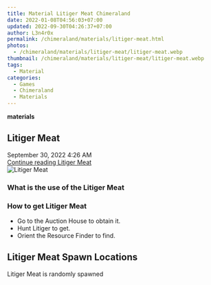 ```yaml
---
title: Material Litiger Meat Chimeraland
date: 2022-01-08T04:56:03+07:00
updated: 2022-09-30T04:26:37+07:00
author: L3n4r0x
permalink: /chimeraland/materials/litiger-meat.html
photos:
  - /chimeraland/materials/litiger-meat/litiger-meat.webp
thumbnail: /chimeraland/materials/litiger-meat/litiger-meat.webp
tags:
  - Material
categories:
  - Games
  - Chimeraland
  - Materials
---
```


<section id="bootstrap-wrapper">
  <link
    rel="stylesheet"
    href="https://rawcdn.githack.com/dimaslanjaka/Web-Manajemen/0c3b5aa1813bd4abcd2c11bf3e37928b15c28664/css/bootstrap-5-3-0-alpha3-wrapper.css"
  />
  <div
    class="row g-0 border rounded overflow-hidden flex-md-row mb-4 shadow-sm position-relative bg-light text-dark"
  >
    <div class="col p-4 d-flex flex-column position-static">
      <strong class="d-inline-block mb-2 text-success">materials</strong>
      <h2 class="mb-0">Litiger Meat</h2>
      <div class="mb-1 text-muted">September 30, 2022 4:26 AM</div>
      <a
        href="/chimeraland/materials/litiger-meat.html"
        class="stretched-link d-none"
        >Continue reading Litiger Meat</a
      >
    </div>
    <div class="col-auto d-none d-lg-block">
      <img
        src="/chimeraland/materials/litiger-meat/litiger-meat.webp"
        alt="Litiger Meat"
      />
    </div>
  </div>
  <div class="row bg-light text-dark">
    <div class="col-lg-6 col-12 mb-2">
      <div class="card">
        <div class="card-body">
          <h3 class="card-title">What is the use of the Litiger Meat</h3>
          <div class="card-text"><ul></ul></div>
        </div>
      </div>
    </div>
    <div class="col-lg-6 col-12 mb-2">
      <div class="card">
        <div class="card-body">
          <h3 class="card-title">How to get Litiger Meat</h3>
          <div class="card-text">
            <ul>
              <li>Go to the Auction House to obtain it.</li>
              <li>Hunt Litiger to get.</li>
              <li>Orient the Resource Finder to find.</li>
            </ul>
          </div>
        </div>
      </div>
    </div>
    <div class="col-12 mb-2">
      <h2>Litiger Meat Spawn Locations</h2>
      <p>Litiger Meat is randomly spawned</p>
    </div>
  </div>
</section>